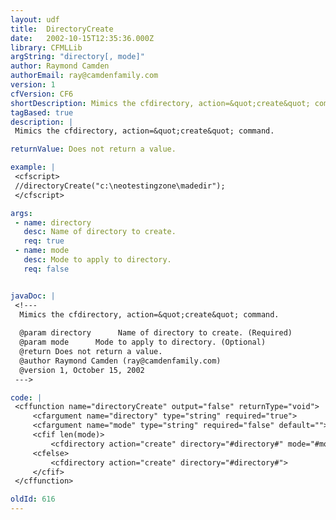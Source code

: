 ```yaml
---
layout: udf
title:  DirectoryCreate
date:   2002-10-15T12:35:36.000Z
library: CFMLLib
argString: "directory[, mode]"
author: Raymond Camden
authorEmail: ray@camdenfamily.com
version: 1
cfVersion: CF6
shortDescription: Mimics the cfdirectory, action=&quot;create&quot; command.
tagBased: true
description: |
 Mimics the cfdirectory, action=&quot;create&quot; command.

returnValue: Does not return a value.

example: |
 <cfscript>
 //directoryCreate("c:\neotestingzone\madedir");
 </cfscript>

args:
 - name: directory
   desc: Name of directory to create.
   req: true
 - name: mode
   desc: Mode to apply to directory.
   req: false


javaDoc: |
 <!---
  Mimics the cfdirectory, action=&quot;create&quot; command.
  
  @param directory      Name of directory to create. (Required)
  @param mode      Mode to apply to directory. (Optional)
  @return Does not return a value. 
  @author Raymond Camden (ray@camdenfamily.com) 
  @version 1, October 15, 2002 
 --->

code: |
 <cffunction name="directoryCreate" output="false" returnType="void">
     <cfargument name="directory" type="string" required="true">
     <cfargument name="mode" type="string" required="false" default="">
     <cfif len(mode)>
         <cfdirectory action="create" directory="#directory#" mode="#mode#">
     <cfelse>
         <cfdirectory action="create" directory="#directory#">
     </cfif>
 </cffunction>

oldId: 616
---
```


